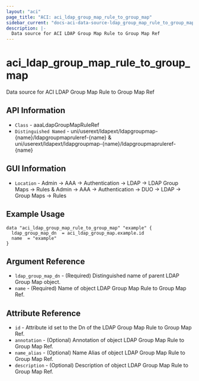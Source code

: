 ```yaml
---
layout: "aci"
page_title: "ACI: aci_ldap_group_map_rule_to_group_map"
sidebar_current: "docs-aci-data-source-ldap_group_map_rule_to_group_map"
description: |-
  Data source for ACI LDAP Group Map Rule to Group Map Ref
---
```


# aci_ldap_group_map_rule_to_group_map #
Data source for ACI LDAP Group Map Rule to Group Map Ref


## API Information ##
* `Class` - aaaLdapGroupMapRuleRef
* `Distinguished Named` - uni/userext/ldapext/ldapgroupmap-{name}/ldapgroupmapruleref-{name} & uni/userext/ldapext/ldapgroupmap-{name}/ldapgroupmapruleref-{name}

## GUI Information ##
* `Location` - Admin -> AAA -> Authentication -> LDAP -> LDAP Group Maps -> Rules & Admin -> AAA -> Authentication -> DUO -> LDAP -> Group Maps -> Rules

## Example Usage ##
```hcl
data "aci_ldap_group_map_rule_to_group_map" "example" {
  ldap_group_map_dn  = aci_ldap_group_map.example.id
  name  = "example"
}
```

## Argument Reference ##
* `ldap_group_map_dn` - (Required) Distinguished name of parent LDAP Group Map object.
* `name` - (Required) Name of object LDAP Group Map Rule to Group Map Ref.

## Attribute Reference ##
* `id` - Attribute id set to the Dn of the LDAP Group Map Rule to Group Map Ref.
* `annotation` - (Optional) Annotation of object LDAP Group Map Rule to Group Map Ref.
* `name_alias` - (Optional) Name Alias of object LDAP Group Map Rule to Group Map Ref.
* `description` - (Optional) Description of object LDAP Group Map Rule to Group Map Ref.
